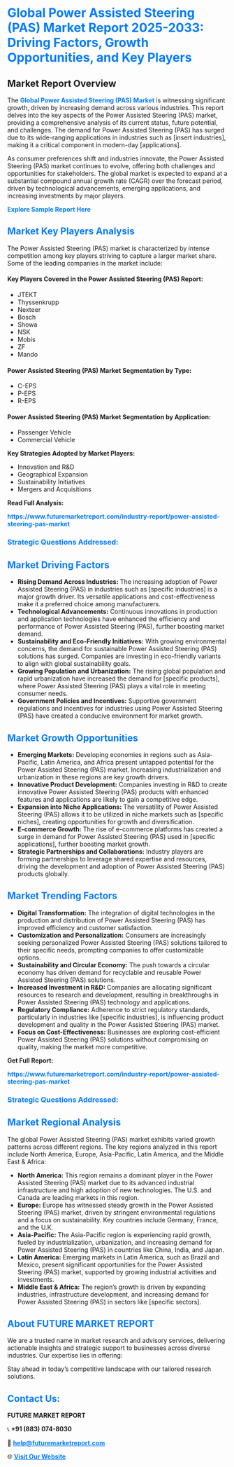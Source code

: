 <h1 style="color: #007BFF;">Global Power Assisted Steering (PAS) Market Report 2025-2033: Driving Factors, Growth Opportunities, and Key Players</h1>

<section id="overview">
<h2>Market Report Overview</h2>
<p>The <a href="https://www.futuremarketreport.com/industry-report/power-assisted-steering-pas-market" style="color: #007BFF; text-decoration: none;"><strong>Global Power Assisted Steering (PAS) Market</strong></a> is witnessing significant growth, driven by increasing demand across various industries. This report delves into the key aspects of the Power Assisted Steering (PAS) market, providing a comprehensive analysis of its current status, future potential, and challenges. The demand for Power Assisted Steering (PAS) has surged due to its wide-ranging applications in industries such as [insert industries], making it a critical component in modern-day [applications].</p>
<p>As consumer preferences shift and industries innovate, the Power Assisted Steering (PAS) market continues to evolve, offering both challenges and opportunities for stakeholders. The global market is expected to expand at a substantial compound annual growth rate (CAGR) over the forecast period, driven by technological advancements, emerging applications, and increasing investments by major players.</p>
</section>

<section id="overview">
<p><a href="https://www.futuremarketreport.com/request-sample/reportId=81797" style="color: #007BFF; text-decoration: none;"><strong>Explore Sample Report Here</strong></a></p>
</section>

<section id="key-players">
<h2 style="color: #007BFF;">Market Key Players Analysis</h2>
<p>The Power Assisted Steering (PAS) market is characterized by intense competition among key players striving to capture a larger market share. Some of the leading companies in the market include:</p>
<h4>Key Players Covered in the Power Assisted Steering (PAS) Report:</h4>
<ul><li>JTEKT</li><li>Thyssenkrupp</li><li>Nexteer</li><li>Bosch</li><li>Showa</li><li>NSK</li><li>Mobis</li><li>ZF</li><li>Mando</li></ul>
<h4>Power Assisted Steering (PAS) Market Segmentation by Type:</h4>
<ul><li>C-EPS</li><li>P-EPS</li><li>R-EPS</li></ul>

<h4>Power Assisted Steering (PAS) Market Segmentation by Application:</h4>
<ul><li>Passenger Vehicle</li><li>Commercial Vehicle</li></ul>
<p><strong>Key Strategies Adopted by Market Players:</strong></p>
<ul>
<li>Innovation and R&D</li>
<li>Geographical Expansion</li>
<li>Sustainability Initiatives</li>
<li>Mergers and Acquisitions</li>
</ul>
</section>

<section>
<p><strong>Read Full Analysis: </strong></p><a href="https://www.futuremarketreport.com/industry-report/power-assisted-steering-pas-market" style="color: #007BFF; text-decoration: none;"><strong>https://www.futuremarketreport.com/industry-report/power-assisted-steering-pas-market</strong></a>
<h3 style="color: #007BFF;">Strategic Questions Addressed:</h3>
</section>

<section id="driving-factors">
<h2 style="color: #007BFF;">Market Driving Factors</h2>
<ul>
<li><strong>Rising Demand Across Industries:</strong> The increasing adoption of Power Assisted Steering (PAS) in industries such as [specific industries] is a major growth driver. Its versatile applications and cost-effectiveness make it a preferred choice among manufacturers.</li>
<li><strong>Technological Advancements:</strong> Continuous innovations in production and application technologies have enhanced the efficiency and performance of Power Assisted Steering (PAS), further boosting market demand.</li>
<li><strong>Sustainability and Eco-Friendly Initiatives:</strong> With growing environmental concerns, the demand for sustainable Power Assisted Steering (PAS) solutions has surged. Companies are investing in eco-friendly variants to align with global sustainability goals.</li>
<li><strong>Growing Population and Urbanization:</strong> The rising global population and rapid urbanization have increased the demand for [specific products], where Power Assisted Steering (PAS) plays a vital role in meeting consumer needs.</li>
<li><strong>Government Policies and Incentives:</strong> Supportive government regulations and incentives for industries using Power Assisted Steering (PAS) have created a conducive environment for market growth.</li>
</ul>
</section>

<section id="growth-opportunities">
<h2 style="color: #007BFF;">Market Growth Opportunities</h2>
<ul>
<li><strong>Emerging Markets:</strong> Developing economies in regions such as Asia-Pacific, Latin America, and Africa present untapped potential for the Power Assisted Steering (PAS) market. Increasing industrialization and urbanization in these regions are key growth drivers.</li>
<li><strong>Innovative Product Development:</strong> Companies investing in R&D to create innovative Power Assisted Steering (PAS) products with enhanced features and applications are likely to gain a competitive edge.</li>
<li><strong>Expansion into Niche Applications:</strong> The versatility of Power Assisted Steering (PAS) allows it to be utilized in niche markets such as [specific niches], creating opportunities for growth and diversification.</li>
<li><strong>E-commerce Growth:</strong> The rise of e-commerce platforms has created a surge in demand for Power Assisted Steering (PAS) used in [specific applications], further boosting market growth.</li>
<li><strong>Strategic Partnerships and Collaborations:</strong> Industry players are forming partnerships to leverage shared expertise and resources, driving the development and adoption of Power Assisted Steering (PAS) products globally.</li>
</ul>
</section>

<section id="trending-factors">
<h2 style="color: #007BFF;">Market Trending Factors</h2>
<ul>
<li><strong>Digital Transformation:</strong> The integration of digital technologies in the production and distribution of Power Assisted Steering (PAS) has improved efficiency and customer satisfaction.</li>
<li><strong>Customization and Personalization:</strong> Consumers are increasingly seeking personalized Power Assisted Steering (PAS) solutions tailored to their specific needs, prompting companies to offer customizable options.</li>
<li><strong>Sustainability and Circular Economy:</strong> The push towards a circular economy has driven demand for recyclable and reusable Power Assisted Steering (PAS) solutions.</li>
<li><strong>Increased Investment in R&D:</strong> Companies are allocating significant resources to research and development, resulting in breakthroughs in Power Assisted Steering (PAS) technology and applications.</li>
<li><strong>Regulatory Compliance:</strong> Adherence to strict regulatory standards, particularly in industries like [specific industries], is influencing product development and quality in the Power Assisted Steering (PAS) market.</li>
<li><strong>Focus on Cost-Effectiveness:</strong> Businesses are exploring cost-efficient Power Assisted Steering (PAS) solutions without compromising on quality, making the market more competitive.</li>
</ul>
</section>

<section>
<p><strong>Get Full Report: </strong></p><a href="https://www.futuremarketreport.com/industry-report/power-assisted-steering-pas-market" style="color: #007BFF; text-decoration: none;"><strong>https://www.futuremarketreport.com/industry-report/power-assisted-steering-pas-market</strong></a>
<h3 style="color: #007BFF;">Strategic Questions Addressed:</h3>
</section>


<section id="regional-analysis">
<h2 style="color: #007BFF;">Market Regional Analysis</h2>
<p>The global Power Assisted Steering (PAS) market exhibits varied growth patterns across different regions. The key regions analyzed in this report include North America, Europe, Asia-Pacific, Latin America, and the Middle East & Africa:</p>
<ul>
<li><strong>North America:</strong> This region remains a dominant player in the Power Assisted Steering (PAS) market due to its advanced industrial infrastructure and high adoption of new technologies. The U.S. and Canada are leading markets in this region.</li>
<li><strong>Europe:</strong> Europe has witnessed steady growth in the Power Assisted Steering (PAS) market, driven by stringent environmental regulations and a focus on sustainability. Key countries include Germany, France, and the U.K.</li>
<li><strong>Asia-Pacific:</strong> The Asia-Pacific region is experiencing rapid growth, fueled by industrialization, urbanization, and increasing demand for Power Assisted Steering (PAS) in countries like China, India, and Japan.</li>
<li><strong>Latin America:</strong> Emerging markets in Latin America, such as Brazil and Mexico, present significant opportunities for the Power Assisted Steering (PAS) market, supported by growing industrial activities and investments.</li>
<li><strong>Middle East & Africa:</strong> The region’s growth is driven by expanding industries, infrastructure development, and increasing demand for Power Assisted Steering (PAS) in sectors like [specific sectors].</li>
</ul>
</section>

<footer>
<h2 style="color: #007BFF;">About FUTURE MARKET REPORT</h2>
<p>We are a trusted name in market research and advisory services, delivering actionable insights and strategic support to businesses across diverse industries. Our expertise lies in offering:</p>

<p>Stay ahead in today’s competitive landscape with our tailored research solutions.</p>

<h2 style="color: #007BFF;">Contact Us:</h2>
<p><strong>FUTURE MARKET REPORT</strong></p>
<p>📞 <strong>+91 (883) 074-8030</strong></p>
<p>📧 <strong><a href="mailto:help@futuremarketreport.com" style="color: #007BFF;">help@futuremarketreport.com</a></strong></p>
<p>🌐 <strong><a href="https://www.futuremarketreport.com/" style="color: #007BFF;">Visit Our Website</a></strong></p>
</footer>